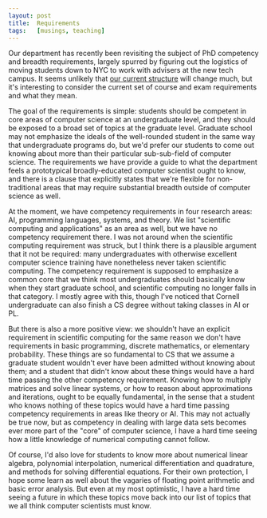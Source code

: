```yaml
---
layout: post
title:  Requirements
tags:   [musings, teaching]
---
```


Our department has recently been revisiting the subject of PhD
competency and breadth requirements, largely spurred by figuring out
the logistics of moving students down to NYC to work with advisers at
the new tech campus.  It seems unlikely 
that [our current structure][1] will change much, but it's interesting
to consider the current set of course and exam requirements and what
they mean.

The goal of the requirements is simple: students should be competent
in core areas of computer science at an undergraduate level, and they
should be exposed to a broad set of topics at the graduate level.
Graduate school may not emphasize the ideals of the well-rounded
student in the same way that undergraduate programs do, but we'd
prefer our students to come out knowing about more than their
particular sub-sub-field of computer science.  The requirements we
have provide a guide to what the department feels a prototypical
broadly-educated computer scientist ought to know, and there is a
clause that explicitly states that we're flexible for non-traditional
areas that may require substantial breadth outside of computer science
as well.

At the moment, we have competency requirements in four research areas:
AI, programming languages, systems, and theory.  We list "scientific
computing and applications" as an area as well, but we have no
competency requirement there.  I was not around when the scientific
computing requirement was struck, but I think there is a plausible
argument that it not be required: many undergraduates with otherwise
excellent computer science training have nonetheless never taken
scientific computing.  The competency requirement is supposed to
emphasize a common core that we think most undergraduates should
basically know when they start graduate school, and scientific
computing no longer falls in that category.  I mostly agree with this,
though I've noticed that Cornell undergraduate can also finish a CS
degree without taking classes in AI or PL.

But there is also a more positive view: we shouldn't have an explicit
requirement in scientific computing for the same reason we don't have
requirements in basic programming, discrete mathematics, or elementary
probability.  These things are so fundamental to CS that we assume a
graduate student wouldn't ever have been admitted without knowing
about them; and a student that didn't know about these things would
have a hard time passing the other competency requirement.  Knowing
how to multiply matrices and solve linear systems, or how to reason
about approximations and iterations, ought to be equally fundamental,
in the sense that a student who knows nothing of these topics would
have a hard time passing competency requirements in areas like theory
or AI.  This may not actually be true now, but as competency in
dealing with large data sets becomes ever more part of the "core" of
computer science, I have a hard time seeing how a little knowledge of
numerical computing cannot follow.

Of course, I'd also love for students to know more about numerical
linear algebra, polynomial interpolation, numerical differentiation
and quadrature, and methods for solving differential equations.  For
their own protection, I hope some learn as well about the vagaries of
floating point arithmetic and basic error analysis.  But even at my
most optimistic, I have a hard time seeing a future in which these
topics move back into our list of topics that we all think computer
scientists must know.

  [1]: http://www.cs.cornell.edu/phd/requirements
